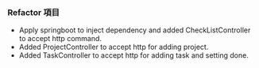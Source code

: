 ### Refactor 項目
- Apply springboot to inject dependency and added CheckListController to accept http command.
- Added ProjectController to accept http for adding project.
- Added TaskController to accept http for adding task and setting done.